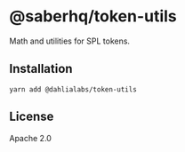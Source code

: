 # @saberhq/token-utils

Math and utilities for SPL tokens.

## Installation

```
yarn add @dahlialabs/token-utils
```

## License

Apache 2.0

